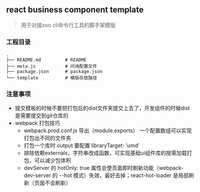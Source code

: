 ## react business component template

> 用于对接zoo cli命令行工具的脚手架模版

### 工程目录

```
.
├── README.md         # README
├── meta.js           # 问询配置文件
├── package.json      # package.json
└── template          # 模版存放路径
```
### 注意事项
- 提交模板的时候不要把打包后的dist文件夹提交上去了，开发组件的时候dist是需要提交到git仓库的
- webpack 打包技巧
  - webpack.prod.conf.js 导出（module.exports） 一个配置数组可以实现打包出不同的文件夹
  - 打包一个库时 output 要配置 libraryTarget: 'umd'
  - 排除依赖externals，字符串改成函数，可实现基础ui组件库的按需加载打包，可以减少包体积
  - devServer 的 hotOnly: true 属性会使页面即时刷新功能（webpack-dev-server 的 --hot 模式）失效，最好去掉；react-hot-loader 是局部刷新（页面不会刷新）